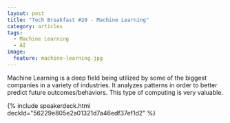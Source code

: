 ```yaml
---
layout: post
title: "Tech Breakfast #20 - Machine Learning"
category: articles
tags:
  - Machine Learning
  - AI
image:
  feature: machine-learning.jpg
---
```


Machine Learning is a deep field being utilized by some of the biggest companies in a variety of industries. It analyzes patterns in order to better predict future outcomes/behaviors. This type of computing is very valuable.

{% include speakerdeck.html deckId="56229e805e2a01321d7a46edf37ef1d2" %}